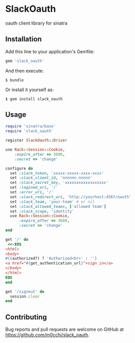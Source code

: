 # SlackOauth

oauth client library for sinatra

## Installation

Add this line to your application's Gemfile:

```ruby
gem 'slack_oauth'
```

And then execute:

    $ bundle

Or install it yourself as:

    $ gem install slack_oauth

## Usage

```ruby
require 'sinatra/base'
require 'slack_oauth'

register SlackOauth::Driver

use Rack::Session::Cookie,
    :expire_after => 3600,
    :secret => 'change'

configure do
  set :slack_token, 'xxxxx-xxxxx-xxxx-xxxx'
  set :slack_client_id, 'nnnnnn.nnnnn'
  set :slack_secret_key, 'xxxxxxxxxxxxxxxxxx'
  set :logined_uri, '/'
  set :error_uri, '/'
  set :slack_redirect_uri, 'http://yourhost:4567/oauth'
  set :slack_team, 'your-team' # or nil
  set :slack_allowed_teams, ['allowed team']
  set :slack_scope, 'identify'
  use Rack::Session::Cookie,
      :expire_after => 3600,
      :secret => 'change'
end

get '/' do
 <<-EOS
<html>
<body>
#{(authorized?) ? 'Authorized<br>' : ''}
<a href="#{get_authentication_url}">sign in</a>
</body>
</html>
EOS
end

get '/signout' do
  session.clear
end

```


## Contributing

Bug reports and pull requests are welcome on GitHub at https://github.com/m0cchi/slack_oauth.
